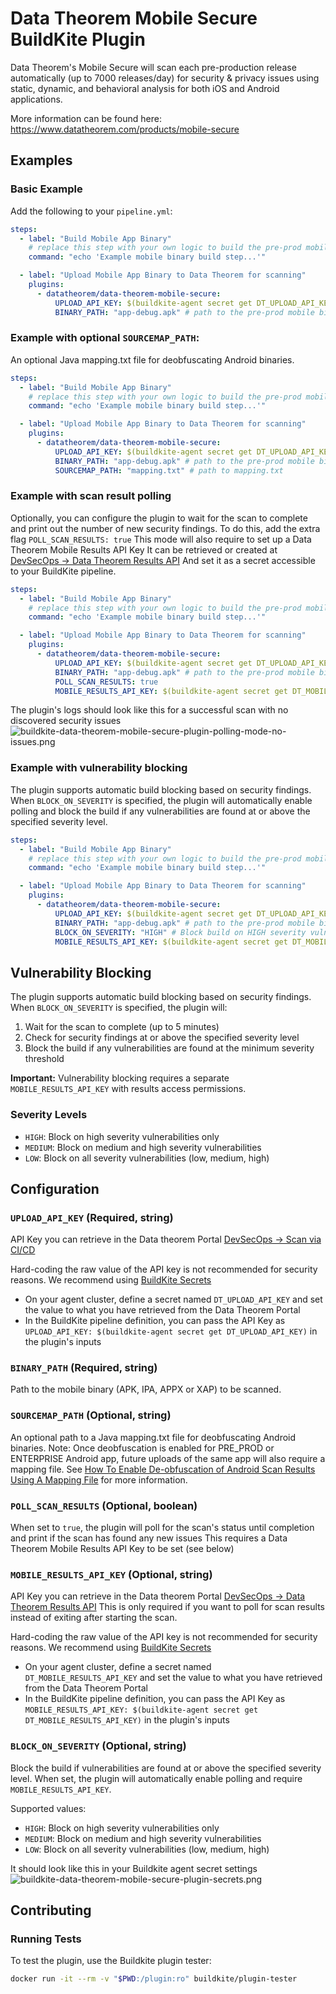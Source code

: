 # Data Theorem Mobile Secure BuildKite Plugin

Data Theorem's Mobile Secure will scan each pre-production release automatically (up to 7000 releases/day)
for security & privacy issues using static, dynamic, and behavioral analysis for both iOS and Android applications.

More information can be found here:  
https://www.datatheorem.com/products/mobile-secure

## Examples

### Basic Example
Add the following to your `pipeline.yml`:

```yml
steps:
  - label: "Build Mobile App Binary"
    # replace this step with your own logic to build the pre-prod mobile binary that you want to scan
    command: "echo 'Example mobile binary build step...'"

  - label: "Upload Mobile App Binary to Data Theorem for scanning"
    plugins:
      - datatheorem/data-theorem-mobile-secure:
          UPLOAD_API_KEY: $(buildkite-agent secret get DT_UPLOAD_API_KEY)
          BINARY_PATH: "app-debug.apk" # path to the pre-prod mobile binary built in the previous step
```

### Example with optional `SOURCEMAP_PATH`:
An optional Java mapping.txt file for deobfuscating Android binaries.

```yml
steps:
  - label: "Build Mobile App Binary"
    # replace this step with your own logic to build the pre-prod mobile binary that you want to scan
    command: "echo 'Example mobile binary build step...'"

  - label: "Upload Mobile App Binary to Data Theorem for scanning"
    plugins:
      - datatheorem/data-theorem-mobile-secure:
          UPLOAD_API_KEY: $(buildkite-agent secret get DT_UPLOAD_API_KEY)
          BINARY_PATH: "app-debug.apk" # path to the pre-prod mobile binary built in the previous step
          SOURCEMAP_PATH: "mapping.txt" # path to mapping.txt
```

### Example with scan result polling
Optionally, you can configure the plugin to wait for the scan to complete and print out the number of new security findings.
To do this, add the extra flag `POLL_SCAN_RESULTS: true`
This mode will also require to set up a Data Theorem Mobile Results API Key
It can be retrieved or created at [DevSecOps -> Data Theorem Results API](https://www.securetheorem.com/devsecops/v2/results_api_access)
And set it as a secret accessible to your BuildKite pipeline.

```yml
steps:
  - label: "Build Mobile App Binary"
    # replace this step with your own logic to build the pre-prod mobile binary that you want to scan
    command: "echo 'Example mobile binary build step...'"

  - label: "Upload Mobile App Binary to Data Theorem for scanning"
    plugins:
      - datatheorem/data-theorem-mobile-secure:
          UPLOAD_API_KEY: $(buildkite-agent secret get DT_UPLOAD_API_KEY)
          BINARY_PATH: "app-debug.apk" # path to the pre-prod mobile binary built in the previous step
          POLL_SCAN_RESULTS: true
          MOBILE_RESULTS_API_KEY: $(buildkite-agent secret get DT_MOBILE_RESULTS_API_KEY)
```

The plugin's logs should look like this for a successful scan with no discovered security issues
![buildkite-data-theorem-mobile-secure-plugin-polling-mode-no-issues.png](images%2Fbuildkite-data-theorem-mobile-secure-plugin-polling-mode-no-issues.png)

### Example with vulnerability blocking
The plugin supports automatic build blocking based on security findings. When `BLOCK_ON_SEVERITY` is specified, the plugin will automatically enable polling and block the build if any vulnerabilities are found at or above the specified severity level.

```yml
steps:
  - label: "Build Mobile App Binary"
    # replace this step with your own logic to build the pre-prod mobile binary that you want to scan
    command: "echo 'Example mobile binary build step...'"

  - label: "Upload Mobile App Binary to Data Theorem for scanning"
    plugins:
      - datatheorem/data-theorem-mobile-secure:
          UPLOAD_API_KEY: $(buildkite-agent secret get DT_UPLOAD_API_KEY)
          BINARY_PATH: "app-debug.apk" # path to the pre-prod mobile binary built in the previous step
          BLOCK_ON_SEVERITY: "HIGH" # Block build on HIGH severity vulnerabilities
          MOBILE_RESULTS_API_KEY: $(buildkite-agent secret get DT_MOBILE_RESULTS_API_KEY)
```

## Vulnerability Blocking
The plugin supports automatic build blocking based on security findings. When `BLOCK_ON_SEVERITY` is specified, the plugin will:

1. Wait for the scan to complete (up to 5 minutes)
2. Check for security findings at or above the specified severity level
3. Block the build if any vulnerabilities are found at the minimum severity threshold

**Important:** Vulnerability blocking requires a separate `MOBILE_RESULTS_API_KEY` with results access permissions.

### Severity Levels
- `HIGH`: Block on high severity vulnerabilities only
- `MEDIUM`: Block on medium and high severity vulnerabilities
- `LOW`: Block on all severity vulnerabilities (low, medium, high)

## Configuration

### `UPLOAD_API_KEY` (Required, string)
API Key you can retrieve in the Data theorem Portal [DevSecOps -> Scan via CI/CD](https://www.securetheorem.com/devsecops/v2/scancicd)

Hard-coding the raw value of the API key is not recommended for security reasons.
We recommend using [BuildKite Secrets](https://buildkite.com/docs/pipelines/security/secrets/buildkite-secrets)

- On your agent cluster, define a secret named `DT_UPLOAD_API_KEY` and set the value to what you have retrieved from the Data Theorem Portal
- In the BuildKite pipeline definition, you can pass the API Key as `UPLOAD_API_KEY: $(buildkite-agent secret get DT_UPLOAD_API_KEY)` in the plugin's inputs

### `BINARY_PATH` (Required, string)
Path to the mobile binary (APK, IPA, APPX or XAP) to be scanned.

### `SOURCEMAP_PATH` (Optional, string)
An optional path to a Java mapping.txt file for deobfuscating Android binaries.
Note: Once deobfuscation is enabled for PRE_PROD or ENTERPRISE Android app, future uploads of the same app will also require a mapping file.
See [How To Enable De-obfuscation of Android Scan Results Using A Mapping File](https://datatheorem.atlassian.net/servicedesk/customer/portal/1/article/61669389) for more information.

### `POLL_SCAN_RESULTS` (Optional, boolean)
When set to `true`, the plugin will poll for the scan's status until completion and print if the scan has found any new issues
This requires a Data Theorem Mobile Results API Key to be set (see below)

### `MOBILE_RESULTS_API_KEY` (Optional, string)
API Key you can retrieve in the Data theorem Portal [DevSecOps -> Data Theorem Results API](https://www.securetheorem.com/devsecops/v2/results_api_access)
This is only required if you want to poll for scan results instead of exiting after starting the scan.

Hard-coding the raw value of the API key is not recommended for security reasons.
We recommend using [BuildKite Secrets](https://buildkite.com/docs/pipelines/security/secrets/buildkite-secrets)

- On your agent cluster, define a secret named `DT_MOBILE_RESULTS_API_KEY` and set the value to what you have retrieved from the Data Theorem Portal
- In the BuildKite pipeline definition, you can pass the API Key as `MOBILE_RESULTS_API_KEY: $(buildkite-agent secret get DT_MOBILE_RESULTS_API_KEY)` in the plugin's inputs

### `BLOCK_ON_SEVERITY` (Optional, string)
Block the build if vulnerabilities are found at or above the specified severity level. When set, the plugin will automatically enable polling and require `MOBILE_RESULTS_API_KEY`.

Supported values:
- `HIGH`: Block on high severity vulnerabilities only
- `MEDIUM`: Block on medium and high severity vulnerabilities
- `LOW`: Block on all severity vulnerabilities (low, medium, high)

It should look like this in your Buildkite agent secret settings
![buildkite-data-theorem-mobile-secure-plugin-secrets.png](images%2Fbuildkite-data-theorem-mobile-secure-plugin-secrets.png)

## Contributing

### Running Tests

To test the plugin, use the Buildkite plugin tester:

```bash
docker run -it --rm -v "$PWD:/plugin:ro" buildkite/plugin-tester
```
